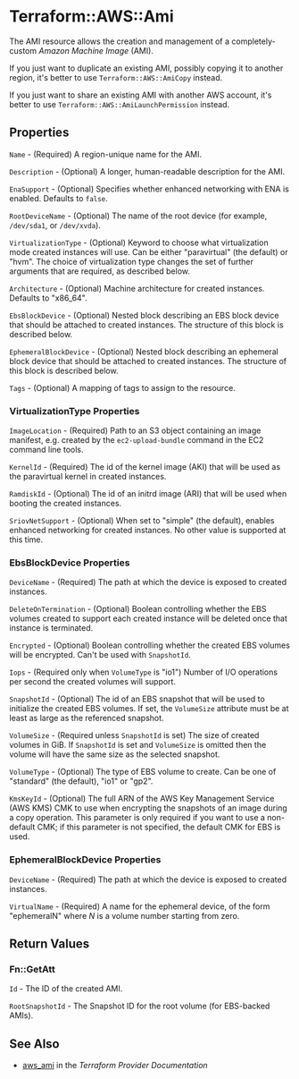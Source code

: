 # Terraform::AWS::Ami

The AMI resource allows the creation and management of a completely-custom
*Amazon Machine Image* (AMI).

If you just want to duplicate an existing AMI, possibly copying it to another
region, it's better to use `Terraform::AWS::AmiCopy` instead.

If you just want to share an existing AMI with another AWS account,
it's better to use `Terraform::AWS::AmiLaunchPermission` instead.

## Properties

`Name` - (Required) A region-unique name for the AMI.

`Description` - (Optional) A longer, human-readable description for the AMI.

`EnaSupport` - (Optional) Specifies whether enhanced networking with ENA is enabled. Defaults to `false`.

`RootDeviceName` - (Optional) The name of the root device (for example, `/dev/sda1`, or `/dev/xvda`).

`VirtualizationType` - (Optional) Keyword to choose what virtualization mode created instances will use. Can be either "paravirtual" (the default) or "hvm". The choice of virtualization type changes the set of further arguments that are required, as described below.

`Architecture` - (Optional) Machine architecture for created instances. Defaults to "x86_64".

`EbsBlockDevice` - (Optional) Nested block describing an EBS block device that should be attached to created instances. The structure of this block is described below.

`EphemeralBlockDevice` - (Optional) Nested block describing an ephemeral block device that should be attached to created instances. The structure of this block is described below.

`Tags` - (Optional) A mapping of tags to assign to the resource.

### VirtualizationType Properties

`ImageLocation` - (Required) Path to an S3 object containing an image manifest, e.g. created by the `ec2-upload-bundle` command in the EC2 command line tools.

`KernelId` - (Required) The id of the kernel image (AKI) that will be used as the paravirtual kernel in created instances.

`RamdiskId` - (Optional) The id of an initrd image (ARI) that will be used when booting the created instances.

`SriovNetSupport` - (Optional) When set to "simple" (the default), enables enhanced networking for created instances. No other value is supported at this time.

### EbsBlockDevice Properties

`DeviceName` - (Required) The path at which the device is exposed to created instances.

`DeleteOnTermination` - (Optional) Boolean controlling whether the EBS volumes created to support each created instance will be deleted once that instance is terminated.

`Encrypted` - (Optional) Boolean controlling whether the created EBS volumes will be encrypted. Can't be used with `SnapshotId`.

`Iops` - (Required only when `VolumeType` is "io1") Number of I/O operations per second the created volumes will support.

`SnapshotId` - (Optional) The id of an EBS snapshot that will be used to initialize the created EBS volumes. If set, the `VolumeSize` attribute must be at least as large as the referenced snapshot.

`VolumeSize` - (Required unless `SnapshotId` is set) The size of created volumes in GiB. If `SnapshotId` is set and `VolumeSize` is omitted then the volume will have the same size as the selected snapshot.

`VolumeType` - (Optional) The type of EBS volume to create. Can be one of "standard" (the default), "io1" or "gp2".

`KmsKeyId` - (Optional) The full ARN of the AWS Key Management Service (AWS KMS) CMK to use when encrypting the snapshots of an image during a copy operation. This parameter is only required if you want to use a non-default CMK; if this parameter is not specified, the default CMK for EBS is used.

### EphemeralBlockDevice Properties

`DeviceName` - (Required) The path at which the device is exposed to created instances.

`VirtualName` - (Required) A name for the ephemeral device, of the form "ephemeralN" where *N* is a volume number starting from zero.


## Return Values

### Fn::GetAtt

`Id` - The ID of the created AMI.

`RootSnapshotId` - The Snapshot ID for the root volume (for EBS-backed AMIs).

## See Also

* [aws_ami](https://www.terraform.io/docs/providers/aws/r/ami.html) in the _Terraform Provider Documentation_